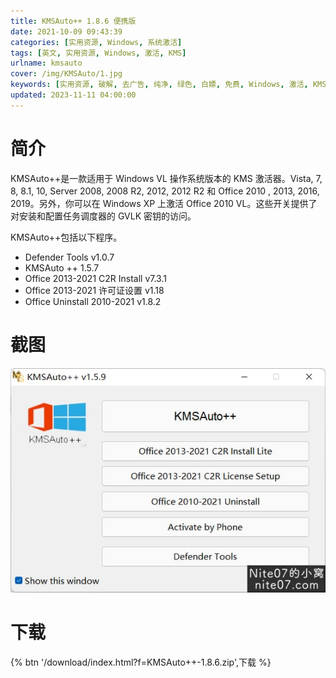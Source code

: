 ```yaml
---
title: KMSAuto++ 1.8.6 便携版
date: 2021-10-09 09:43:39
categories: [实用资源, Windows, 系统激活]
tags: [英文, 实用资源, Windows, 激活, KMS]
urlname: kmsauto
cover: /img/KMSAuto/1.jpg
keywords: [实用资源, 破解, 去广告, 纯净, 绿色, 白嫖, 免费, Windows, 激活, KMS]
updated: 2023-11-11 04:00:00
---
```


# 简介

KMSAuto++是一款适用于 Windows VL 操作系统版本的 KMS 激活器。Vista, 7, 8, 8.1, 10, Server 2008, 2008 R2, 2012, 2012 R2 和 Office 2010 , 2013, 2016, 2019。另外，你可以在 Windows XP 上激活 Office 2010 VL。这些开关提供了对安装和配置任务调度器的 GVLK 密钥的访问。

KMSAuto++包括以下程序。

-   Defender Tools v1.0.7
-   KMSAuto ++ 1.5.7
-   Office 2013-2021 C2R Install v7.3.1
-   Office 2013-2021 许可证设置 v1.18
-   Office Uninstall 2010-2021 v1.8.2

# 截图

![](/img/KMSAuto/2.jpg)

# 下载

{% btn '/download/index.html?f=KMSAuto++-1.8.6.zip',下载 %}
